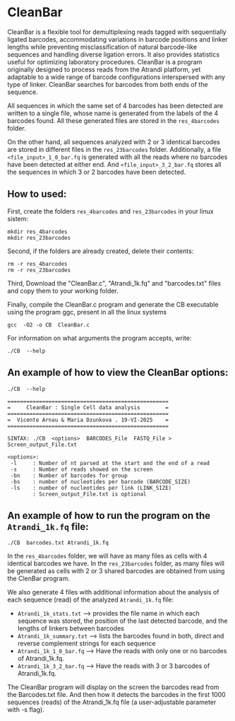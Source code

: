 # CleanBar

CleanBar is a flexible tool for demultiplexing reads tagged with sequentially ligated barcodes, accommodating variations in barcode positions and linker lengths while preventing misclassification of natural barcode-like sequences and handling diverse ligation errors. 
It also provides statistics useful for optimizing laboratory procedures. 
CleanBar is a program originally designed to process reads from the Atrandi platform, yet adaptable to a wide range of barcode configurations interspersed with any type of linker.
CleanBar searches for barcodes from both ends of the sequence.


All sequences in which the same set of 4 barcodes has been detected are written to a single file, whose name is generated from the labels of the 4 barcodes found. 
All these generated files are stored in the ``res_4barcodes`` folder.


On the other hand, all sequences analyzed with 2 or 3 identical barcodes are stored in different files in the ``res_23barcodes`` folder.
Additionally, a file ``<file_input>_1_0_bar.fq`` is generated with all the reads where no barcodes have been detected at either end.
And ``<file_input>_3_2_bar.fq`` stores all the sequences in which 3 or 2 barcodes have been detected.

## How to used:
First, create the folders ``res_4barcodes`` and ``res_23barcodes`` in your linux sistem:

````
mkdir res_4barcodes
mkdir res_23barcodes
````

Second, if the folders are already created, delete their contents:

````
rm -r res_4barcodes
rm -r res_23barcodes
````

Third, Download the "CleanBar.c", "Atrandi_1k.fq" and "barcodes.txt" files and copy them to your working folder.

Finally, compile the CleanBar.c program and generate the CB executable using the program ggc, present in all the linux systems 

````
gcc  -O2 -o CB  CleanBar.c
```` 

For information on what arguments the program accepts, write:

````
./CB  --help
````

## An example of how to view the CleanBar options:

````
./CB  --help

===================================================
=     CleanBar : Single Cell data analysis        =
===================================================
=  Vicente Arnau & Maria Dzunkova . 19-VI-2025    =
===================================================

SINTAX: ./CB  <options>  BARCODES_File  FASTQ_File >  Screen_output_File.txt

<options>:
 -l     : Number of nt parsed at the start and the end of a read
 -s     : Number of reads showed on the screen
 -bn    : Number of barcodes for group
 -bs    : number of nucleotides per barcode (BARCODE_SIZE)
 -ls    : number of nucleotides per link (LINK_SIZE)
        : Screen_output_File.txt is optional
````


## An example of how to run the program on the ``Atrandi_1k.fq`` file:

````
./CB  barcodes.txt Atrandi_1k.fq
````
 
In the ``res_4barcodes`` folder, we will have as many files as cells with 4 identical barcodes we have.
In the ``res_23barcodes`` folder, as many files will be generated as cells with 2 or 3 shared barcodes are obtained from using the ClenBar program.

We also generate 4 files with additional information about the analysis of each sequence (read) of the analyzed ``Atrandi_1k.fq`` file:
- ``Atrandi_1k_stats.txt`` --> provides the file name in which each sequence was stored, the position of the last detected barcode, and the lengths of linkers between barcodes
- ``Atrandi_1k_summary.txt``  --> lists the barcodes found in both, direct and reverse complement strings for each sequence
- ``Atrandi_1k_1_0_bar.fq``  --> Have the reads with only one or no barcodes of Atrandi_1k.fq.
- ``Atrandi_1k_3_2_bar.fq``  --> Have the reads with 3 or 3 barcodes of Atrandi_1k.fq.

The CleanBar program will display on the screen the barcodes read from the Barcodes.txt file. And then how it detects the barcodes in the first 1000 sequences (reads) of the Atrandi_1k.fq file (a user-adjustable parameter with -s flag).


